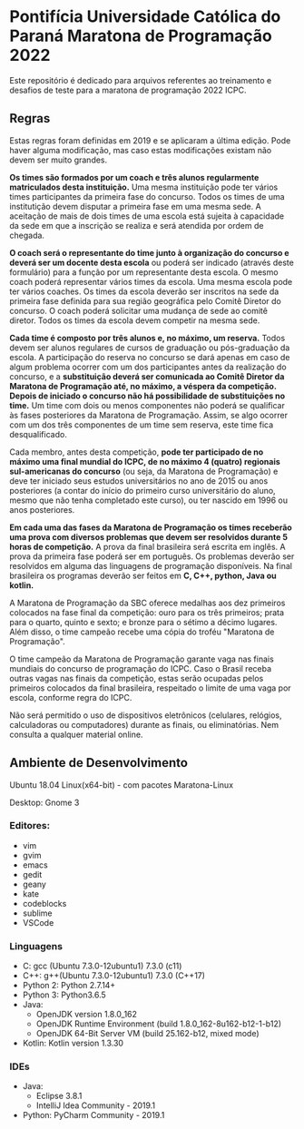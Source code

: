 # Pontifícia Universidade Católica do Paraná Maratona de Programação 2022

Este repositório é dedicado para arquivos referentes ao treinamento e desafios de teste para a maratona de programação 2022 ICPC.

## Regras

Estas regras foram definidas em 2019 e se aplicaram a última edição. Pode haver alguma
modificação, mas caso estas modificações existam não devem ser muito grandes.

**Os times são formados por um coach e três alunos regularmente matriculados desta instituição.** 
Uma mesma instituição pode ter vários times participantes da primeira fase do
concurso. Todos os times de uma institutição devem disputar a primeira fase em uma mesma
sede. A aceitação de mais de dois times de uma escola está sujeita à capacidade da sede em que
a inscrição se realiza e será atendida por ordem de chegada.

**O coach será o representante do time junto à organização do concurso e deverá ser um docente desta escola** 
ou poderá ser indicado (através deste formulário) para a função por um
representante desta escola. O mesmo coach poderá representar vários times da escola. Uma
mesma escola pode ter vários coaches. Os times da escola deverão ser inscritos na sede da
primeira fase definida para sua região geográfica pelo Comitê Diretor do concurso. O coach
poderá solicitar uma mudança de sede ao comitê diretor. Todos os times da escola devem
competir na mesma sede.

**Cada time é composto por três alunos e, no máximo, um reserva.** Todos devem ser alunos
regulares de cursos de graduação ou pós-graduação da escola. A participação do reserva no
concurso se dará apenas em caso de algum problema ocorrer com um dos participantes antes
da realização do concurso, e a **substituição deverá ser comunicada ao Comitê Diretor da Maratona de Programação até, no máximo, a véspera da competição. Depois de iniciado o concurso não há possibilidade de substituições no time.** 
Um time com dois ou menos
componentes não poderá se qualificar às fases posteriores da Maratona de Programação. Assim,
se algo ocorrer com um dos três componentes de um time sem reserva, este time fica
desqualificado.

Cada membro, antes desta competição, **pode ter participado de no máximo uma final mundial do ICPC, de no máximo 4 (quatro) regionais sul-americanas do concurso**
 (ou seja, da Maratona de Programação) e deve ter iniciado seus estudos universitários no ano de 2015 ou anos
posteriores (a contar do início do primeiro curso universitário do aluno, mesmo que não tenha
completado este curso), ou ter nascido em 1996 ou anos posteriores.

**Em cada uma das fases da Maratona de Programação os times receberão uma prova com diversos problemas que devem ser resolvidos durante 5 horas de competição.** 
A prova da final brasileira será escrita em inglês. A prova da primeira fase poderá ser em português. Os
problemas deverão ser resolvidos em alguma das linguagens de programação disponíveis. Na
final brasileira os programas deverão ser feitos em **C, C++, python, Java ou kotlin.**

A Maratona de Programação da SBC oferece medalhas aos dez primeiros colocados na fase final
da competição: ouro para os três primeiros; prata para o quarto, quinto e sexto; e bronze para
o sétimo a décimo lugares. Além disso, o time campeão recebe uma cópia do troféu "Maratona
de Programação".

O time campeão da Maratona de Programação garante vaga nas finais mundiais do concurso de
programação do ICPC. Caso o Brasil receba outras vagas nas finais da competição, estas serão
ocupadas pelos primeiros colocados da final brasileira, respeitado o limite de uma vaga por
escola, conforme regra do ICPC.

Não será permitido o uso de dispositivos eletrônicos (celulares, relógios, calculadoras ou
computadores) durante as finais, ou eliminatórias. Nem consulta a qualquer material online.

## Ambiente de Desenvolvimento

Ubuntu 18.04 Linux(x64-bit) - com pacotes Maratona-Linux

Desktop: Gnome 3

### Editores:

* vim
* gvim
* emacs
* gedit
* geany
* kate
* codeblocks
* sublime
* VSCode

### Linguagens

* C: gcc (Ubuntu 7.3.0-12ubuntu1) 7.3.0 (c11)
* C++: g++(Ubuntu 7.3.0-12ubuntu1) 7.3.0 (C++17)
* Python 2: Python 2.7.14+
* Python 3: Python3.6.5
* Java:
  * OpenJDK version 1.8.0_162
  * OpenJDK Runtime Environment (build 1.8.0_162-8u162-b12-1-b12)
  * OpenJDK 64-Bit Server VM (build 25.162-b12, mixed mode)
* Kotlin: Kotlin version 1.3.30

### IDEs

* Java: 
  * Eclipse 3.8.1
  * IntelliJ Idea Community - 2019.1
* Python: PyCharm Community - 2019.1

